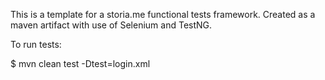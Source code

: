 This is a template for a storia.me functional tests framework.
Created as a maven artifact with use of Selenium and TestNG.

To run tests:

$ mvn clean test -Dtest=login.xml